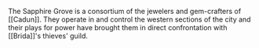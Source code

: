 The Sapphire Grove is a consortium of the jewelers and gem-crafters of [[Cadun]]. They operate in and control the western sections of the city and their plays for power have brought them in direct confrontation with [[Brida]]'s thieves' guild. 